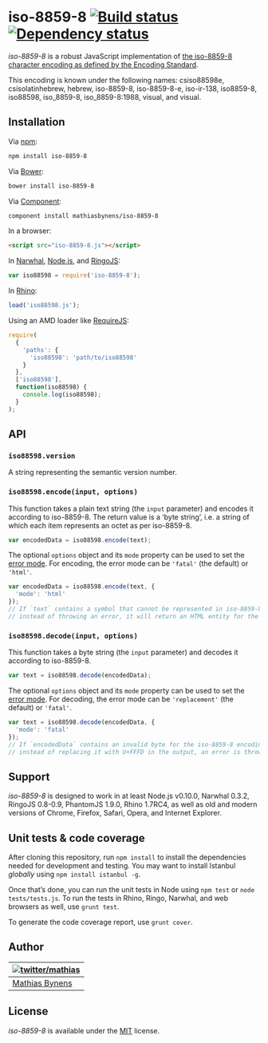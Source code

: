 # iso-8859-8 [![Build status](https://travis-ci.org/mathiasbynens/iso-8859-8.svg?branch=master)](https://travis-ci.org/mathiasbynens/iso-8859-8) [![Dependency status](https://gemnasium.com/mathiasbynens/iso-8859-8.svg)](https://gemnasium.com/mathiasbynens/iso-8859-8)

_iso-8859-8_ is a robust JavaScript implementation of [the iso-8859-8 character encoding as defined by the Encoding Standard](http://encoding.spec.whatwg.org/#iso-8859-8).

This encoding is known under the following names: csiso88598e, csisolatinhebrew, hebrew, iso-8859-8, iso-8859-8-e, iso-ir-138, iso8859-8, iso88598, iso_8859-8, iso_8859-8:1988, visual, and visual.

## Installation

Via [npm](http://npmjs.org/):

```bash
npm install iso-8859-8
```

Via [Bower](http://bower.io/):

```bash
bower install iso-8859-8
```

Via [Component](https://github.com/component/component):

```bash
component install mathiasbynens/iso-8859-8
```

In a browser:

```html
<script src="iso-8859-8.js"></script>
```

In [Narwhal](http://narwhaljs.org/), [Node.js](http://nodejs.org/), and [RingoJS](http://ringojs.org/):

```js
var iso88598 = require('iso-8859-8');
```

In [Rhino](http://www.mozilla.org/rhino/):

```js
load('iso88598.js');
```

Using an AMD loader like [RequireJS](http://requirejs.org/):

```js
require(
  {
    'paths': {
      'iso88598': 'path/to/iso88598'
    }
  },
  ['iso88598'],
  function(iso88598) {
    console.log(iso88598);
  }
);
```

## API

### `iso88598.version`

A string representing the semantic version number.

### `iso88598.encode(input, options)`

This function takes a plain text string (the `input` parameter) and encodes it according to iso-8859-8. The return value is a ‘byte string’, i.e. a string of which each item represents an octet as per iso-8859-8.

```js
var encodedData = iso88598.encode(text);
```

The optional `options` object and its `mode` property can be used to set the [error mode](http://encoding.spec.whatwg.org/#error-mode). For encoding, the error mode can be `'fatal'` (the default) or `'html'`.

```js
var encodedData = iso88598.encode(text, {
  'mode': 'html'
});
// If `text` contains a symbol that cannot be represented in iso-8859-8,
// instead of throwing an error, it will return an HTML entity for the symbol.
```

### `iso88598.decode(input, options)`

This function takes a byte string (the `input` parameter) and decodes it according to iso-8859-8.

```js
var text = iso88598.decode(encodedData);
```

The optional `options` object and its `mode` property can be used to set the [error mode](http://encoding.spec.whatwg.org/#error-mode). For decoding, the error mode can be `'replacement'` (the default) or `'fatal'`.

```js
var text = iso88598.decode(encodedData, {
  'mode': 'fatal'
});
// If `encodedData` contains an invalid byte for the iso-8859-8 encoding,
// instead of replacing it with U+FFFD in the output, an error is thrown.
```

## Support

_iso-8859-8_ is designed to work in at least Node.js v0.10.0, Narwhal 0.3.2, RingoJS 0.8-0.9, PhantomJS 1.9.0, Rhino 1.7RC4, as well as old and modern versions of Chrome, Firefox, Safari, Opera, and Internet Explorer.

## Unit tests & code coverage

After cloning this repository, run `npm install` to install the dependencies needed for development and testing. You may want to install Istanbul _globally_ using `npm install istanbul -g`.

Once that’s done, you can run the unit tests in Node using `npm test` or `node tests/tests.js`. To run the tests in Rhino, Ringo, Narwhal, and web browsers as well, use `grunt test`.

To generate the code coverage report, use `grunt cover`.

## Author

| [![twitter/mathias](https://gravatar.com/avatar/24e08a9ea84deb17ae121074d0f17125?s=70)](https://twitter.com/mathias "Follow @mathias on Twitter") |
|---|
| [Mathias Bynens](http://mathiasbynens.be/) |

## License

_iso-8859-8_ is available under the [MIT](http://mths.be/mit) license.
